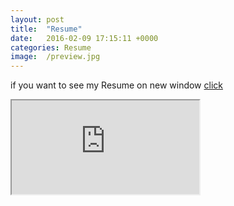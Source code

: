 ```yaml
---
layout: post
title:  "Resume"
date:   2016-02-09 17:15:11 +0000
categories: Resume
image:  /preview.jpg
---
```

if you want to see my Resume on new window <a href="https://youngtakcho.github.io/resumecards/">click</a>
<iframe src="https://youngtakcho.github.io/resumecards/" scrolling="auto">
</iframe>
